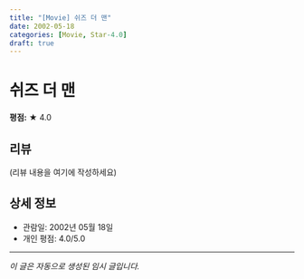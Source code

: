 ```yaml
---
title: "[Movie] 쉬즈 더 맨"
date: 2002-05-18
categories: [Movie, Star-4.0]
draft: true
---
```


# 쉬즈 더 맨

**평점:** ★ 4.0

## 리뷰

(리뷰 내용을 여기에 작성하세요)

## 상세 정보

- 관람일: 2002년 05월 18일
- 개인 평점: 4.0/5.0

---

*이 글은 자동으로 생성된 임시 글입니다.*
